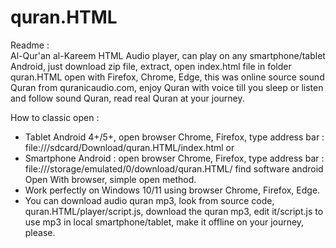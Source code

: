 # quran.HTML
Readme : <br />
Al-Qur'an al-Kareem HTML Audio player, can play on any smartphone/tablet Android, just download zip file, extract, open index.html file in folder quran.HTML open with Firefox, Chrome, Edge, this was online source sound Quran from quranicaudio.com, enjoy Quran with voice till you sleep or listen and follow sound Quran, read real Quran at your journey.

How to classic open :
* Tablet Android 4+/5+, open browser Chrome, Firefox, type address bar : file:///sdcard/Download/quran.HTML/index.html or
* Smartphone Android : open browser Chrome, Firefox, type address bar :
file:///storage/emulated/0/download/quran.HTML/
find software android Open With browser, simple open method.
* Work perfectly on Windows 10/11 using browser Chrome, Firefox, Edge.
* You can download audio quran mp3, look from source code, quran.HTML/player/script.js, download the quran mp3, edit it/script.js to use mp3 in local smartphone/tablet, make it offline on your journey, please.
